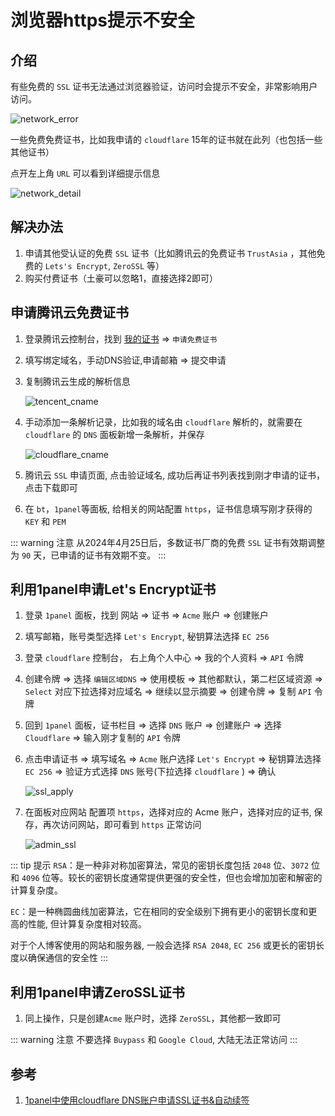 # 浏览器https提示不安全

## 介绍
有些免费的 `SSL` 证书无法通过浏览器验证，访问时会提示不安全，非常影响用户访问。

![network_error](/Images/Network/浏览器https提示不安全/network_error.png 'network_error')

一些免费免费证书，比如我申请的 `cloudflare` 15年的证书就在此列（也包括一些其他证书）

点开左上角 `URL` 可以看到详细提示信息

![network_detail](/Images/Network/浏览器https提示不安全/network_detail.png 'network_detail')

## 解决办法
1. 申请其他受认证的免费 `SSL` 证书（比如腾讯云的免费证书 `TrustAsia` ，其他免费的 `Lets's Encrypt`, `ZeroSSL` 等）
1. 购买付费证书（土豪可以忽略1，直接选择2即可）

## 申请腾讯云免费证书
1. 登录腾讯云控制台，找到 [我的证书](https://console.cloud.tencent.com/ssl) => `申请免费证书`
1. 填写绑定域名，手动DNS验证,申请邮箱 => 提交申请
1. 复制腾讯云生成的解析信息

    ![tencent_cname](/Images/Network/浏览器https提示不安全/tencent_cname.png 'tencent_cname')

1. 手动添加一条解析记录，比如我的域名由 `cloudflare` 解析的，就需要在 `cloudflare` 的 `DNS` 面板新增一条解析，并保存

    ![cloudflare_cname](/Images/Network/浏览器https提示不安全/cloudflare_cname.png 'cloudflare_cname')

1. 腾讯云 `SSL` 申请页面, 点击验证域名, 成功后再证书列表找到刚才申请的证书，点击下载即可
1. 在 `bt`，`1panel`等面板, 给相关的网站配置 `https`，证书信息填写刚才获得的 `KEY` 和 `PEM`

::: warning 注意
从2024年4月25日后，多数证书厂商的免费 `SSL` 证书有效期调整为 `90` 天，已申请的证书有效期不变。
:::



## 利用1panel申请Let's Encrypt证书
1. 登录 `1panel` 面板，找到 网站 => 证书 => `Acme` 账户 => 创建账户
1. 填写邮箱，账号类型选择 `Let's Encrypt`, 秘钥算法选择 `EC 256`
1. 登录 `cloudflare` 控制台， 右上角个人中心 => 我的个人资料 => `API` 令牌
1. 创建令牌 => 选择 `编辑区域DNS` => 使用模板 => 其他都默认，第二栏区域资源 => `Select` 对应下拉选择对应域名 => 继续以显示摘要 => 创建令牌 => 复制 `API` 令牌
1. 回到 `1panel` 面板，证书栏目 => 选择 `DNS` 账户 => 创建账户 => 选择 `Cloudflare` => 输入刚才复制的 `API` 令牌
1. 点击申请证书 => 填写域名 => `Acme` 账户选择 `Let's Encrypt` => 秘钥算法选择 `EC 256` => 验证方式选择 `DNS` 账号(下拉选择 `cloudflare` ) => 确认

    ![ssl_apply](/Images/Network/浏览器https提示不安全/ssl_apply.png 'ssl_apply')

1. 在面板对应网站 配置项 `https`，选择对应的 Acme 账户，选择对应的证书, 保存，再次访问网站，即可看到 `https` 正常访问

    ![admin_ssl](/Images/Network/浏览器https提示不安全/admin_ssl.png 'admin_ssl')


::: tip 提示
`RSA`：是一种非对称加密算法，常见的密钥长度包括 `2048` 位、`3072` 位和 `4096` 位等。较长的密钥长度通常提供更强的安全性，但也会增加加密和解密的计算复杂度。

`EC`：是一种椭圆曲线加密算法，它在相同的安全级别下拥有更小的密钥长度和更高的性能, 但计算复杂度相对较高。

对于个人博客使用的网站和服务器, 一般会选择 `RSA 2048`, `EC 256` 或更长的密钥长度以确保通信的安全性
:::

## 利用1panel申请ZeroSSL证书
1. 同上操作，只是创建`Acme` 账户时，选择 `ZeroSSL`，其他都一致即可

::: warning 注意
不要选择 `Buypass` 和 `Google Cloud`, 大陆无法正常访问
:::


## 参考
1. [1panel中使用cloudflare DNS账户申请SSL证书&自动续签](https://www.soulcloser.com/4075/)